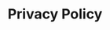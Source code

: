 ---
title: "Privacy Policy"
description: "Privacy Policy"

cascade:
  showDate: false
  showAuthor: false
  invertPagination: true
---